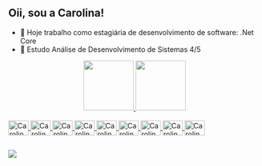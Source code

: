 ## Oii, sou a Carolina!

- 🔭 Hoje trabalho como estagiária de desenvolvimento de software: .Net Core
- 🌱 Estudo Análise de Desenvolvimento de Sistemas 4/5


<div align="center">
  <a href="https://github.com/carolinacatelan">
  <img height="100em" src="https://github-readme-stats.vercel.app/api?username=carolinacatelan&show_icons=true&theme=dracula&include_all_commits=true&count_private=true"/>
  <img height="100em" src="https://github-readme-stats.vercel.app/api/top-langs/?username=carolinacatelan&layout=compact&langs_count=7&theme=dracula"/>
    
</div>
<div style="display: inline_block"><br>
  <img align="center" alt="Carolina-angularjs" height="30" width="40" src="https://cdn.jsdelivr.net/gh/devicons/devicon/icons/angularjs/angularjs-plain.svg">
  <img align="center" alt="Carolina-c" height="30" width="40" src="https://cdn.jsdelivr.net/gh/devicons/devicon/icons/c/c-plain.svg">
  <img align="center" alt="Carolina-cplusplus" height="30" width="40" src="https://cdn.jsdelivr.net/gh/devicons/devicon/icons/cplusplus/cplusplus-plain.svg">
  <img align="center" alt="Carolina-csharp-original" height="30" width="40" src="https://cdn.jsdelivr.net/gh/devicons/devicon/icons/csharp/csharp-plain.svg" >
  <img align="center" alt="Carolina-dotnetcore" height="30" width="40" src="https://cdn.jsdelivr.net/gh/devicons/devicon/icons/dotnetcore/dotnetcore-original.svg">
  <img align="center" alt="Carolina-jasmine" height="30" width="40" src="https://cdn.jsdelivr.net/gh/devicons/devicon/icons/jasmine/jasmine-plain-wordmark.svg">
  <img align="center" alt="Carolina-java-original" height="30" width="40" src="https://cdn.jsdelivr.net/gh/devicons/devicon/icons/java/java-original.svg">
  <img align="center" alt="Carolina-nodejs-original" height="30" width="40" src="https://cdn.jsdelivr.net/gh/devicons/devicon/icons/nodejs/nodejs-original-wordmark.svg">
  <img align="center" alt="Carolina-typescript" height="30" width="40" src="https://cdn.jsdelivr.net/gh/devicons/devicon/icons/typescript/typescript-plain.svg">
</div>
  
  ##
 
<div> 
  <a href="https://www.linkedin.com/in/ana-carolina-catelan-b2683b134"><img src="https://img.shields.io/badge/LinkedIn-0077B5?style=for-the-badge&logo=linkedin&logoColor=white"></a> 
 
</div>

